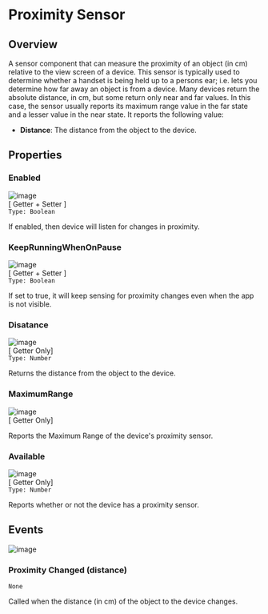 
# Proximity Sensor
 
  
## Overview 
A sensor component that can measure the proximity of an object (in cm) relative to the view screen of a device. This sensor is typically used to determine whether a handset is being held up to a persons ear; i.e. lets you determine how far away an object is from a device. Many devices return the absolute distance, in cm, but some return only near and far values. In this case, the sensor usually reports its maximum range value in the far state and a lesser value in the near state. It reports the 
following value: 

-   **Distance**: The distance from the object to the device.   
  
## Properties   
  
### Enabled    
![image](url)   
[ Getter + Setter ]    
`Type: Boolean`   
   
If enabled, then device will listen for changes in proximity.   
   
### KeepRunningWhenOnPause   
![image](url)   
[ Getter + Setter ]  
`Type: Boolean`  
   
If set to true, it will keep sensing for proximity changes even when the app is not visible.   
    
### Disatance  
![image](url)   
[ Getter Only]  
`Type: Number`   
   
  
Returns the distance from the object to the device.   
   
### MaximumRange  
![image](url)  
[ Getter Only]   
  
  
Reports the Maximum Range of the device's proximity sensor.   
  
### Available   
![image](url)   
[ Getter Only]   
`Type: Number`  

Reports whether or not the device has a proximity sensor.   
   
## Events   
![image](url)    
   
### Proximity Changed (distance)   
`None`  
    
Called when the distance (in cm) of the object to the device changes.   

